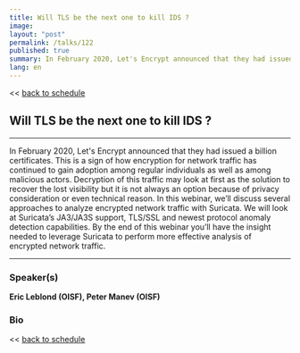 ```yaml
---
title: Will TLS be the next one to kill IDS ?
image: 
layout: "post"
permalink: /talks/122
published: true
summary: In February 2020, Let's Encrypt announced that they had issued a billion certificates. This is a …
lang: en
---
```

<< [back to schedule](/schedule/)

## Will TLS be the next one to kill IDS ?
---


In February 2020, Let's Encrypt announced that they had issued a billion certificates. This is a sign of how encryption for network traffic has continued to gain adoption among regular individuals as well as among malicious actors. Decryption of this traffic may look at first as the solution to recover the lost visibility but it is not always an option because of privacy consideration or even technical reason. In this webinar, we’ll discuss several approaches to analyze encrypted network traffic with Suricata. We will look at Suricata’s JA3/JA3S support, TLS/SSL and newest protocol anomaly detection capabilities. By the end of this webinar you’ll have the insight needed to leverage Suricata to perform more effective analysis of encrypted network traffic.

---
### Speaker(s)


**Eric Leblond (OISF), Peter Manev (OISF)**

### Bio


<< [back to schedule](/schedule/)